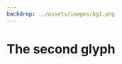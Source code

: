 ```yaml
---
backdrop: ../assets/images/bg1.png
---
```


# The second glyph

<Item id="11"/>

<Page url="12" instructions="You're in luck, as once again your guidebook is helpful, stating that this glyph means 'macaw'. Remembering that your instructions from the texts were to put items back in their place, you scan the walls to find from where the stones fell." action="Continue" condition="11" />
